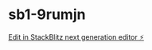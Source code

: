 # sb1-9rumjn

[Edit in StackBlitz next generation editor ⚡️](https://stackblitz.com/~/github.com/Noahmaman/sb1-9rumjn)